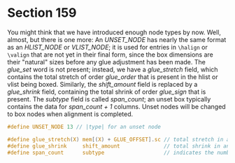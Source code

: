 # Section 159

You might think that we have introduced enough node types by now.
Well, almost, but there is one more:
An *UNSET_NODE* has nearly the same format as an *HLIST_NODE* or *VLIST_NODE*;
it is used for entries in `\halign` or `\valign` that are not yet in their final form, since the box dimensions are their "natural" sizes before any glue adjustment has been made.
The *glue_set* word is not present; instead, we have a *glue_stretch* field, which contains the total stretch of order *glue_order* that is present in the hlist or vlist being boxed.
Similarly, the *shift_amount* field is replaced by a *glue_shrink* field, containing the total shrink of order *glue_sign* that is present.
The *subtype* field is called *span_count*; an unset box typically contains the data for *span_count + 1* columns.
Unset nodes will be changed to box nodes when alignment is completed.

```c include/constants.h
#define UNSET_NODE 13 // |type| for an unset node
```

```c include/datastructures.h
#define glue_stretch(X) mem[(X) + GLUE_OFFSET].sc // total stretch in an unset node
#define glue_shrink     shift_amount              // total shrink in an unset node
#define span_count      subtype                   // indicates the number of spanned columns
```
